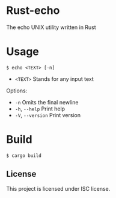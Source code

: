 # Rust-echo
The echo UNIX utility written in Rust

# Usage
```shell
$ echo <TEXT> [-n]
```

 - `<TEXT>` Stands for any input text 

Options:
  - `-n`             Omits the final newline  
  - `-h`, `--help`     Print help  
  -  `-V`, `--version`  Print version  

# Build
```shell
$ cargo build
```

## License
This project is licensed under ISC license.
